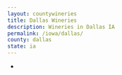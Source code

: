 ```yaml
---
layout: countywineries
title: Dallas Wineries
description: Wineries in Dallas IA
permalink: /iowa/dallas/
county: dallas
state: ia
---
```

-
